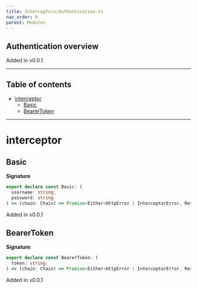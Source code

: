```yaml
---
title: Interceptors/Authentication.ts
nav_order: 9
parent: Modules
---
```


## Authentication overview

Added in v0.0.1

---

<h2 class="text-delta">Table of contents</h2>

- [interceptor](#interceptor)
  - [Basic](#basic)
  - [BearerToken](#bearertoken)

---

# interceptor

## Basic

**Signature**

```ts
export declare const Basic: (
  username: string,
  password: string
) => (chain: Chain) => Promise<Either<HttpError | InterceptorError, Response>>
```

Added in v0.0.1

## BearerToken

**Signature**

```ts
export declare const BearerToken: (
  token: string
) => (chain: Chain) => Promise<Either<HttpError | InterceptorError, Response>>
```

Added in v0.0.1
